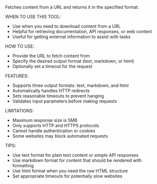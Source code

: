 Fetches content from a URL and returns it in the specified format.

WHEN TO USE THIS TOOL:
- Use when you need to download content from a URL
- Helpful for retrieving documentation, API responses, or web content
- Useful for getting external information to assist with tasks

HOW TO USE:
- Provide the URL to fetch content from
- Specify the desired output format (text, markdown, or html)
- Optionally set a timeout for the request

FEATURES:
- Supports three output formats: text, markdown, and html
- Automatically handles HTTP redirects
- Sets reasonable timeouts to prevent hanging
- Validates input parameters before making requests

LIMITATIONS:
- Maximum response size is 5MB
- Only supports HTTP and HTTPS protocols
- Cannot handle authentication or cookies
- Some websites may block automated requests

TIPS:
- Use text format for plain text content or simple API responses
- Use markdown format for content that should be rendered with formatting
- Use html format when you need the raw HTML structure
- Set appropriate timeouts for potentially slow websites